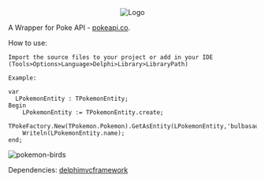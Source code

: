 <br/>
<div align="center">



<br/>![Logo](https://user-images.githubusercontent.com/101226180/196569825-2c070bef-0d40-4b89-b402-036dc5ab4dd4.svg)

</div>

A Wrapper for Poke API - [pokeapi.co](https://pokeapi.co).




How to use:

    
    Import the source files to your project or add in your IDE (Tools>Options>Language>Delphi>Library>LibraryPath)
    
    Example:
    
    var
      LPokemonEntity : TPokemonEntity;
    Begin
        LPokemonEntity := TPokemonEntity.create;
        TPokeFactory.New(TPokemon.Pokemon).GetAsEntity(LPokemonEntity,'bulbasaur');
        Writeln(LPokemonEntity.name);
    end;
    



![pokemon-birds](https://user-images.githubusercontent.com/101226180/185003860-b51fe5c4-fb12-420a-83b2-bbb894007da2.gif)

Dependencies: [delphimvcframework](https://github.com/danieleteti/delphimvcframework) 
